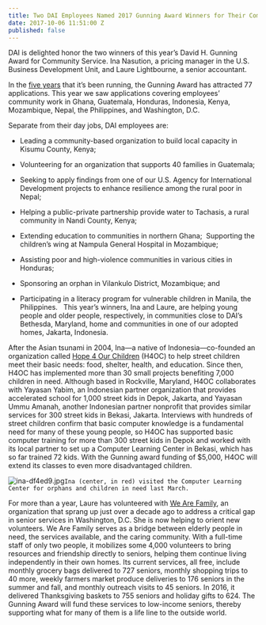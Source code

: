 ```yaml
---
title: Two DAI Employees Named 2017 Gunning Award Winners for Their Community Service
date: 2017-10-06 11:51:00 Z
published: false
---
```


DAI is delighted honor the two winners of this year’s David H. Gunning Award for Community Service. Ina Nasution, a pricing manager in the U.S. Business Development Unit, and Laure Lightbourne, a senior accountant.

In the [five years](https://www.dai.com/news/dai-recognizes-two-employees-their-community-service) that it’s been running, the Gunning Award has attracted 77 applications. This year we saw applications covering employees’ community work in Ghana, Guatemala, Honduras, Indonesia, Kenya, Mozambique, Nepal, the Philippines, and Washington, D.C.

Separate from their day jobs, DAI employees are:

* Leading a community-based organization to build local capacity in Kisumu County, Kenya;

* Volunteering for an organization that supports 40 families in Guatemala;

* Seeking to apply findings from one of our U.S. Agency for International Development projects to enhance resilience among the rural poor in Nepal;

* Helping a public-private partnership provide water to Tachasis, a rural community in Nandi County, Kenya;

* Extending education to communities in northern Ghana; 
  Supporting the children’s wing at Nampula General Hospital in Mozambique;

* Assisting poor and high-violence communities in various cities in Honduras;

* Sponsoring an orphan in Vilankulo District, Mozambique; and

* Participating in a literacy program for vulnerable children in Manila, the Philippines.
   
This year’s winners, Ina and Laure, are helping young people and older people, respectively, in communities close to DAI’s Bethesda, Maryland, home and communities in one of our adopted homes, Jakarta, Indonesia.

After the Asian tsunami in 2004, Ina—a native of Indonesia—co-founded an organization called [Hope 4 Our Children](https://www.facebook.com/Hope4OurChildren/) (H4OC) to help street children meet their basic needs: food, shelter, health, and education. Since then, H4OC has implemented more than 30 small projects benefiting 7,000 children in need. Although based in Rockville, Maryland, H4OC collaborates with Yayasan Yabim, an Indonesian partner organization that provides accelerated school for 1,000 street kids in Depok, Jakarta, and Yayasan Ummu Amanah, another Indonesian partner nonprofit that provides similar services for 300 street kids in Bekasi, Jakarta. Interviews with hundreds of street children confirm that basic computer knowledge is a fundamental need for many of these young people, so H4OC has supported basic computer training for more than 300 street kids in Depok and worked with its local partner to set up a Computer Learning Center in Bekasi, which has so far trained 72 kids. With the Gunning award funding of $5,000, H4OC will extend its classes to even more disadvantaged children.

![ina-df4ed9.jpg](/uploads/ina-df4ed9.jpg)`Ina (center, in red) visited the Computer Learning Center for orphans and children in need last March.`

For more than a year, Laure has volunteered with [We Are Family](http://www.wearefamilydc.org/), an organization that sprang up just over a decade ago to address a critical gap in senior services in Washington, D.C. She is now helping to orient new volunteers. We Are Family serves as a bridge between elderly people in need, the services available, and the caring community. With a full-time staff of only two people, it mobilizes some 4,000 volunteers to bring resources and friendship directly to seniors, helping them continue living independently in their own homes. Its current services, all free, include monthly grocery bags delivered to 727 seniors, monthly shopping trips to 40 more, weekly farmers market produce deliveries to 176 seniors in the summer and fall, and monthly outreach visits to 45 seniors. In 2016, it delivered Thanksgiving baskets to 755 seniors and holiday gifts to 624. The Gunning Award will fund these services to low-income seniors, thereby supporting what for many of them is a life line to the outside world.

